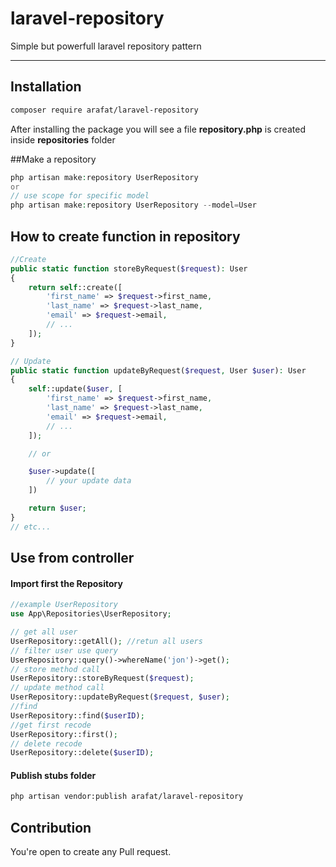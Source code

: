 # laravel-repository
Simple but powerfull laravel repository pattern

---

## Installation

```sh
composer require arafat/laravel-repository
```

After installing the package you will see a file **repository.php** is created inside **repositories** folder

##Make a repository

```php
php artisan make:repository UserRepository
or
// use scope for specific model
php artisan make:repository UserRepository --model=User
```

## How to create function in repository

```php
//Create
public static function storeByRequest($request): User
{
    return self::create([
        'first_name' => $request->first_name,
        'last_name' => $request->last_name,
        'email' => $request->email,
        // ...
    ]);
}

// Update
public static function updateByRequest($request, User $user): User
{
    self::update($user, [
        'first_name' => $request->first_name,
        'last_name' => $request->last_name,
        'email' => $request->email,
        // ...
    ]);

    // or

    $user->update([
        // your update data
    ])

    return $user;
}
// etc...
```
## Use from controller

#### Import first the Repository

```php
//example UserRepository
use App\Repositories\UserRepository;
```
```php
// get all user
UserRepository::getAll(); //retun all users
// filter user use query
UserRepository::query()->whereName('jon')->get();
// store method call 
UserRepository::storeByRequest($request);
// update method call 
UserRepository::updateByRequest($request, $user);
//find
UserRepository::find($userID);
//get first recode
UserRepository::first();
// delete recode
UserRepository::delete($userID);
```
#### Publish stubs folder
```sh
php artisan vendor:publish arafat/laravel-repository
```
## Contribution
You're open to create any Pull request.
